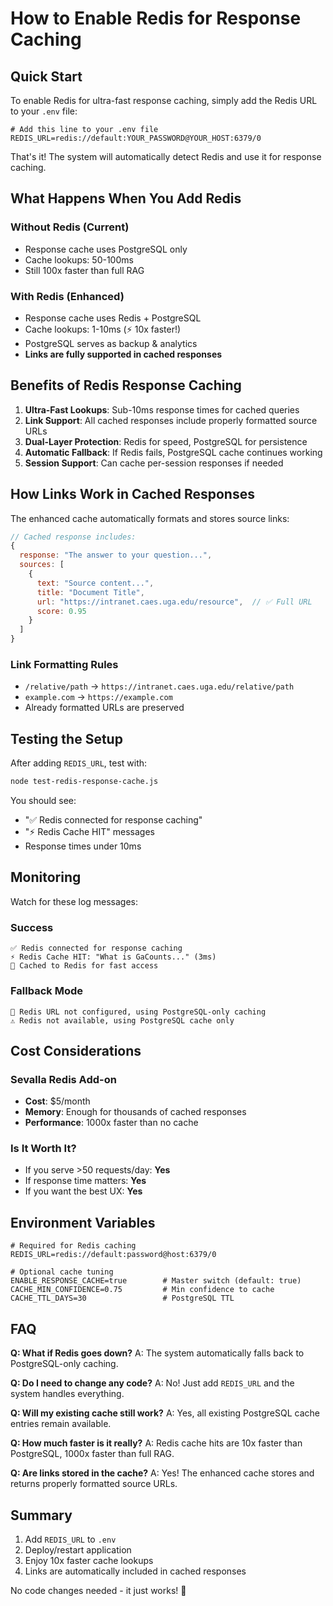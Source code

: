 # How to Enable Redis for Response Caching

## Quick Start

To enable Redis for ultra-fast response caching, simply add the Redis URL to your `.env` file:

```env
# Add this line to your .env file
REDIS_URL=redis://default:YOUR_PASSWORD@YOUR_HOST:6379/0
```

That's it! The system will automatically detect Redis and use it for response caching.

## What Happens When You Add Redis

### Without Redis (Current)
- Response cache uses PostgreSQL only
- Cache lookups: 50-100ms
- Still 100x faster than full RAG

### With Redis (Enhanced)
- Response cache uses Redis + PostgreSQL
- Cache lookups: 1-10ms (⚡ 10x faster!)
- PostgreSQL serves as backup & analytics
- **Links are fully supported in cached responses**

## Benefits of Redis Response Caching

1. **Ultra-Fast Lookups**: Sub-10ms response times for cached queries
2. **Link Support**: All cached responses include properly formatted source URLs
3. **Dual-Layer Protection**: Redis for speed, PostgreSQL for persistence
4. **Automatic Fallback**: If Redis fails, PostgreSQL cache continues working
5. **Session Support**: Can cache per-session responses if needed

## How Links Work in Cached Responses

The enhanced cache automatically formats and stores source links:

```javascript
// Cached response includes:
{
  response: "The answer to your question...",
  sources: [
    {
      text: "Source content...",
      title: "Document Title",
      url: "https://intranet.caes.uga.edu/resource",  // ✅ Full URL
      score: 0.95
    }
  ]
}
```

### Link Formatting Rules
- `/relative/path` → `https://intranet.caes.uga.edu/relative/path`
- `example.com` → `https://example.com`
- Already formatted URLs are preserved

## Testing the Setup

After adding `REDIS_URL`, test with:

```bash
node test-redis-response-cache.js
```

You should see:
- "✅ Redis connected for response caching"
- "⚡ Redis Cache HIT" messages
- Response times under 10ms

## Monitoring

Watch for these log messages:

### Success
```
✅ Redis connected for response caching
⚡ Redis Cache HIT: "What is GaCounts..." (3ms)
💾 Cached to Redis for fast access
```

### Fallback Mode
```
📝 Redis URL not configured, using PostgreSQL-only caching
⚠️ Redis not available, using PostgreSQL cache only
```

## Cost Considerations

### Sevalla Redis Add-on
- **Cost**: $5/month
- **Memory**: Enough for thousands of cached responses
- **Performance**: 1000x faster than no cache

### Is It Worth It?
- If you serve >50 requests/day: **Yes**
- If response time matters: **Yes**
- If you want the best UX: **Yes**

## Environment Variables

```env
# Required for Redis caching
REDIS_URL=redis://default:password@host:6379/0

# Optional cache tuning
ENABLE_RESPONSE_CACHE=true        # Master switch (default: true)
CACHE_MIN_CONFIDENCE=0.75         # Min confidence to cache
CACHE_TTL_DAYS=30                 # PostgreSQL TTL
```

## FAQ

**Q: What if Redis goes down?**
A: The system automatically falls back to PostgreSQL-only caching.

**Q: Do I need to change any code?**
A: No! Just add `REDIS_URL` and the system handles everything.

**Q: Will my existing cache still work?**
A: Yes, all existing PostgreSQL cache entries remain available.

**Q: How much faster is it really?**
A: Redis cache hits are 10x faster than PostgreSQL, 1000x faster than full RAG.

**Q: Are links stored in the cache?**
A: Yes! The enhanced cache stores and returns properly formatted source URLs.

## Summary

1. Add `REDIS_URL` to `.env`
2. Deploy/restart application
3. Enjoy 10x faster cache lookups
4. Links are automatically included in cached responses

No code changes needed - it just works! 🚀